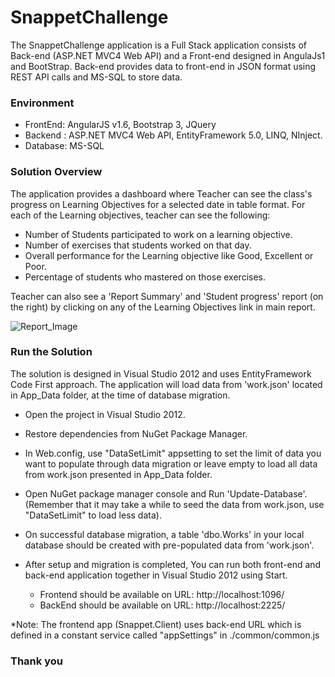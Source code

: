 # SnappetChallenge
The SnappetChallenge application is a Full Stack application consists of Back-end (ASP.NET MVC4 Web API) and a Front-end designed in AngulaJs1 and BootStrap. Back-end provides data to front-end in JSON format using REST API calls and MS-SQL to store data.

### Environment

- FrontEnd: AngularJS v1.6,  Bootstrap 3, JQuery
- Backend : ASP.NET MVC4 Web API,  EntityFramework 5.0, LINQ, NInject.
- Database: MS-SQL

### Solution Overview
The application provides a dashboard where Teacher can see the class's progress on Learning Objectives for a selected date in table format. For each of the  Learning objectives, teacher can see the following:
- Number of Students participated to work on a learning objective.
- Number of exercises that students worked on that day.
- Overall performance for the Learning objective like Good, Excellent or Poor.
- Percentage of students who mastered on those exercises. 

Teacher can also see a 'Report Summary' and 'Student progress' report (on the right) by clicking on any of the Learning Objectives link in main report.

![Report_Image](https://github.com/yadurajshakti/SnappetChallenge/blob/master/SourceCode/ReportDashboard.PNG)

### Run the Solution
The solution is designed in Visual Studio 2012 and uses EntityFramework Code First approach. 
The application will load data from 'work.json' located in App_Data folder, at the time of database migration. 
* Open the project in Visual Studio 2012.
* Restore dependencies from NuGet Package Manager.
* In Web.config, use "DataSetLimit" appsetting to set the limit of data you want to populate through data migration or leave empty to load all data from work.json presented in App_Data folder.
* Open NuGet package manager console and Run 'Update-Database'.
(Remember that  it may take a while to seed the data from work.json, use "DataSetLimit" to load less data).
* On successful database migration, a table 'dbo.Works' in your local database should be created with pre-populated data from 'work.json'.
* After setup and migration is completed, You can run both front-end and back-end application together in Visual Studio 2012 using Start.

   - Frontend should be available on URL: http://localhost:1096/
   - BackEnd should be available on URL: http://localhost:2225/


*Note: The frontend app (Snappet.Client) uses back-end URL which is defined in a constant service called "appSettings" in ./common/common.js

### Thank you

